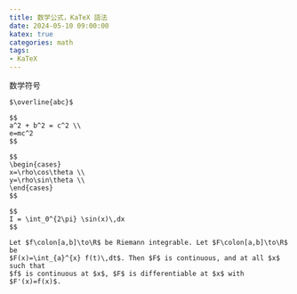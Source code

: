 ```yaml
---
title: 数学公式，KaTeX 語法
date: 2024-05-10 09:00:00
katex: true
categories: math
tags: 
- KaTeX
---
```



数学符号
<!-- truncate -->
`$\overline{abc}$`

```
$$
a^2 + b^2 = c^2 \\
e=mc^2
$$
```

```
$$
\begin{cases}
x=\rho\cos\theta \\
y=\rho\sin\theta \\
\end{cases}
$$
```

```
$$
I = \int_0^{2\pi} \sin(x)\,dx
$$
```
```
Let $f\colon[a,b]\to\R$ be Riemann integrable. Let $F\colon[a,b]\to\R$ be
$F(x)=\int_{a}^{x} f(t)\,dt$. Then $F$ is continuous, and at all $x$ such that
$f$ is continuous at $x$, $F$ is differentiable at $x$ with $F'(x)=f(x)$.
```